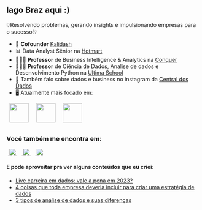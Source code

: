 ## Iago Braz aqui :)

💡Resolvendo problemas, gerando insights e impulsionando empresas para o sucesso!💡

- 🚀 **Cofounder** [Kalidash](https://kalidash.com/)
- 📊 Data Analyst Sênior na [Hotmart](https://hotmart.com/)
- 👨🏻‍💻 **Professor** de Business Intelligence & Analytics na [Conquer](https://escolaconquer.com.br/pos-graduacao/business-intelligence-e-analytics)
- 👨🏻‍💼 **Professor** de Ciência de Dados, Analise de dados e Desenvolvimento Python na [Ultima School](https://ultima.school/)
- 📸 Também falo sobre dados e business no instagram da [Central dos Dados](https://www.instagram.com/centraldosdados/)
- 🖥️ Atualmente mais focado em:

<div display="inline">
  &nbsp;&nbsp;<img width ="50" height = "50" src="https://cdn.jsdelivr.net/gh/devicons/devicon/icons/python/python-original.svg" />&nbsp;&nbsp;
  &nbsp;&nbsp;<img width ="50" height = "50" src="https://cdn.jsdelivr.net/gh/devicons/devicon/icons/r/r-original.svg" />&nbsp;&nbsp;
  &nbsp;&nbsp;<img width ="50" height = "50" src="https://cdn.jsdelivr.net/gh/devicons/devicon/icons/sqlite/sqlite-original.svg" />&nbsp;&nbsp;
</div>

##

### Você também me encontra em:
&nbsp;<a href="https://br.linkedin.com/in/iagobraz">
  <img src="https://img.shields.io/badge/linkedin-%230077B5.svg?style=for-the-badge&logo=linkedin&logoColor=white">
</a>&nbsp;
&nbsp;<a href="https://www.instagram.com/_iagobraz_/">
  <img src="https://img.shields.io/badge/Instagram-%23E4405F.svg?style=for-the-badge&logo=Instagram&logoColor=white">
</a>&nbsp;
&nbsp;<a href = "mailto:contato@iagobraz.com">
  <img src="https://img.shields.io/badge/-Gmail-%23333?style=for-the-badge&logo=gmail&logoColor=white" target="_blank"></a>
</a>&nbsp;

#### E pode aproveitar pra ver alguns conteúdos que eu criei:
- <a href="https://www.instagram.com/p/Crepz51guNr/">
   Live carreira em dados: vale a pena em 2023?
  </a>
- <a href="https://www.instagram.com/p/CpD4kC_pSeL/">
   4 coisas que toda empresa deveria incluir para criar uma estratégia de dados
  </a>
- <a href="https://www.instagram.com/p/CoNu0_AJ-cW/">
   3 tipos de análise de dados e suas diferenças
  </a>

  
            
               


<!--
**IagohBraz/IagohBraz** is a ✨ _special_ ✨ repository because its `README.md` (this file) appears on your GitHub profile.

Links usados: 
- https://devicon.dev/
- https://dev.to/envoy_/150-badges-for-github-pnk
- https://www.youtube.com/watch?v=Ox58iJ11rtA
- https://github.com/Ileriayo/markdown-badges

-->
